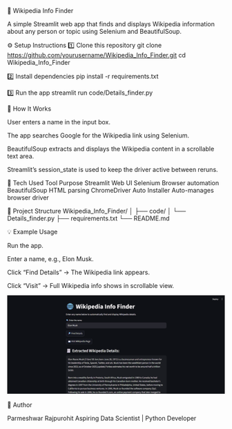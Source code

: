 🧠 Wikipedia Info Finder

A simple Streamlit web app that finds and displays Wikipedia information about any person or topic using Selenium and BeautifulSoup.

⚙️ Setup Instructions
1️⃣ Clone this repository
git clone https://github.com/yourusername/Wikipedia_Info_Finder.git
cd Wikipedia_Info_Finder

2️⃣ Install dependencies
pip install -r requirements.txt

3️⃣ Run the app
streamlit run code/Details_finder.py

🧩 How It Works

User enters a name in the input box.

The app searches Google for the Wikipedia link using Selenium.

BeautifulSoup extracts and displays the Wikipedia content in a scrollable text area.

Streamlit’s session_state is used to keep the driver active between reruns.

🧰 Tech Used
Tool	Purpose
Streamlit	Web UI
Selenium	Browser automation
BeautifulSoup	HTML parsing
ChromeDriver Auto Installer	Auto-manages browser driver

📁 Project Structure
Wikipedia_Info_Finder/
│
├── code/
│   └── Details_finder.py
├── requirements.txt
└── README.md

💡 Example Usage

Run the app.

Enter a name, e.g., Elon Musk.

Click “Find Details” → The Wikipedia link appears.

Click “Visit” → Full Wikipedia info shows in scrollable view.

![alt text](<Wikipedia Scraper.png>)

🙋 Author

Parmeshwar Rajpurohit
Aspiring Data Scientist | Python Developer